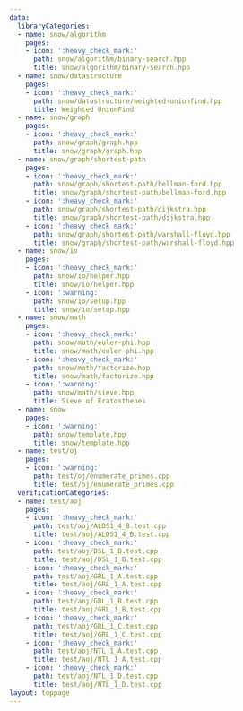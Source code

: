 ```yaml
---
data:
  libraryCategories:
  - name: snow/algorithm
    pages:
    - icon: ':heavy_check_mark:'
      path: snow/algorithm/binary-search.hpp
      title: snow/algorithm/binary-search.hpp
  - name: snow/datastructure
    pages:
    - icon: ':heavy_check_mark:'
      path: snow/datastructure/weighted-unionfind.hpp
      title: Weighted UnionFind
  - name: snow/graph
    pages:
    - icon: ':heavy_check_mark:'
      path: snow/graph/graph.hpp
      title: snow/graph/graph.hpp
  - name: snow/graph/shortest-path
    pages:
    - icon: ':heavy_check_mark:'
      path: snow/graph/shortest-path/bellman-ford.hpp
      title: snow/graph/shortest-path/bellman-ford.hpp
    - icon: ':heavy_check_mark:'
      path: snow/graph/shortest-path/dijkstra.hpp
      title: snow/graph/shortest-path/dijkstra.hpp
    - icon: ':heavy_check_mark:'
      path: snow/graph/shortest-path/warshall-floyd.hpp
      title: snow/graph/shortest-path/warshall-floyd.hpp
  - name: snow/io
    pages:
    - icon: ':heavy_check_mark:'
      path: snow/io/helper.hpp
      title: snow/io/helper.hpp
    - icon: ':warning:'
      path: snow/io/setup.hpp
      title: snow/io/setup.hpp
  - name: snow/math
    pages:
    - icon: ':heavy_check_mark:'
      path: snow/math/euler-phi.hpp
      title: snow/math/euler-phi.hpp
    - icon: ':heavy_check_mark:'
      path: snow/math/factorize.hpp
      title: snow/math/factorize.hpp
    - icon: ':warning:'
      path: snow/math/sieve.hpp
      title: Sieve of Eratosthenes
  - name: snow
    pages:
    - icon: ':warning:'
      path: snow/template.hpp
      title: snow/template.hpp
  - name: test/oj
    pages:
    - icon: ':warning:'
      path: test/oj/enumerate_primes.cpp
      title: test/oj/enumerate_primes.cpp
  verificationCategories:
  - name: test/aoj
    pages:
    - icon: ':heavy_check_mark:'
      path: test/aoj/ALDS1_4_B.test.cpp
      title: test/aoj/ALDS1_4_B.test.cpp
    - icon: ':heavy_check_mark:'
      path: test/aoj/DSL_1_B.test.cpp
      title: test/aoj/DSL_1_B.test.cpp
    - icon: ':heavy_check_mark:'
      path: test/aoj/GRL_1_A.test.cpp
      title: test/aoj/GRL_1_A.test.cpp
    - icon: ':heavy_check_mark:'
      path: test/aoj/GRL_1_B.test.cpp
      title: test/aoj/GRL_1_B.test.cpp
    - icon: ':heavy_check_mark:'
      path: test/aoj/GRL_1_C.test.cpp
      title: test/aoj/GRL_1_C.test.cpp
    - icon: ':heavy_check_mark:'
      path: test/aoj/NTL_1_A.test.cpp
      title: test/aoj/NTL_1_A.test.cpp
    - icon: ':heavy_check_mark:'
      path: test/aoj/NTL_1_D.test.cpp
      title: test/aoj/NTL_1_D.test.cpp
layout: toppage
---
```

